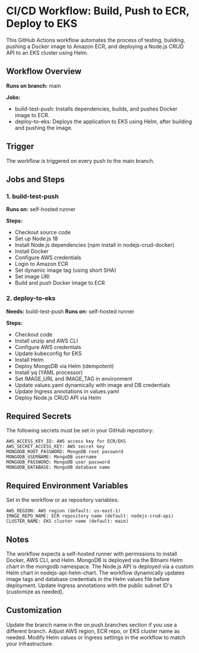 # CI/CD Workflow: Build, Push to ECR, Deploy to EKS

This GitHub Actions workflow automates the process of testing, building, pushing a Docker image to Amazon ECR, and deploying a Node.js CRUD API to an EKS cluster using Helm.

## Workflow Overview

**Runs on branch:** main

**Jobs:**
  - build-test-push: Installs dependencies, builds, and pushes Docker image to ECR.
  - deploy-to-eks: Deploys the application to EKS using Helm, after building and pushing the image.

## Trigger

The workflow is triggered on every push to the main branch.

## Jobs and Steps

### 1. build-test-push

**Runs on:** self-hosted runner

**Steps:**
  - Checkout source code
  - Set up Node.js 18
  - Install Node.js dependencies (npm install in nodejs-crud-docker)
  - Install Docker
  - Configure AWS credentials
  - Login to Amazon ECR
  - Set dynamic image tag (using short SHA)
  - Set image URI
  - Build and push Docker image to ECR

### 2. deploy-to-eks

**Needs:** build-test-push
**Runs on:** self-hosted runner

**Steps:**
  - Checkout code
  - Install unzip and AWS CLI
  - Configure AWS credentials
  - Update kubeconfig for EKS
  - Install Helm
  - Deploy MongoDB via Helm (idempotent)
  - Install yq (YAML processor)
  - Set IMAGE_URL and IMAGE_TAG in environment
  - Update values.yaml dynamically with image and DB credentials
  - Update Ingress annotations in values.yaml
  - Deploy Node.js CRUD API via Helm

## Required Secrets
The following secrets must be set in your GitHub repository:

```
AWS_ACCESS_KEY_ID: AWS access key for ECR/EKS
AWS_SECRET_ACCESS_KEY: AWS secret key
MONGODB_ROOT_PASSWORD: MongoDB root password
MONGODB_USERNAME: MongoDB username
MONGODB_PASSWORD: MongoDB user password
MONGODB_DATABASE: MongoDB database name
``` 
## Required Environment Variables
Set in the workflow or as repository variables:

```
AWS_REGION: AWS region (default: us-east-1)
IMAGE_REPO_NAME: ECR repository name (default: nodejs-crud-api)
CLUSTER_NAME: EKS cluster name (default: main)
```

## Notes
The workflow expects a self-hosted runner with permissions to install Docker, AWS CLI, and Helm.
MongoDB is deployed via the Bitnami Helm chart in the mongodb namespace.
The Node.js API is deployed via a custom Helm chart in nodejs-api-helm-chart.
The workflow dynamically updates image tags and database credentials in the Helm values file before deployment.
Update Ingress annotations with the public subnet ID's (customize as needed).

## Customization
Update the branch name in the on.push.branches section if you use a different branch.
Adjust AWS region, ECR repo, or EKS cluster name as needed.
Modify Helm values or Ingress settings in the workflow to match your infrastructure.

